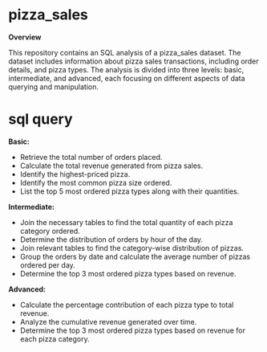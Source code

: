 # pizza_sales
**Overview**

This repository contains an SQL analysis of a pizza_sales dataset. The dataset includes information about pizza sales transactions, including order details, and pizza types. The analysis is divided into three levels: basic, intermediate, and advanced, each focusing on different aspects of data querying and manipulation.
# sql query
**Basic:**
- Retrieve the total number of orders placed.
- Calculate the total revenue generated from pizza sales.
- Identify the highest-priced pizza.
- Identify the most common pizza size ordered.
- List the top 5 most ordered pizza types along with their quantities.


**Intermediate:**
- Join the necessary tables to find the total quantity of each pizza category ordered.
- Determine the distribution of orders by hour of the day.
- Join relevant tables to find the category-wise distribution of pizzas.
- Group the orders by date and calculate the average number of pizzas ordered per day.
- Determine the top 3 most ordered pizza types based on revenue.

**Advanced:**
- Calculate the percentage contribution of each pizza type to total revenue.
- Analyze the cumulative revenue generated over time.
- Determine the top 3 most ordered pizza types based on revenue for each pizza category.
